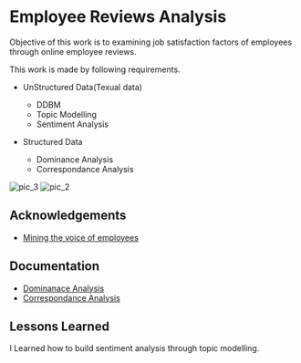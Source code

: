 
# Employee Reviews Analysis

Objective of this work is to examining job satisfaction factors of employees through online employee reviews.

This work is made by following requirements.

- UnStructured Data(Texual data)
  - DDBM
  - Topic Modelling
  - Sentiment Analysis

- Structured Data
  - Dominance Analysis
  - Correspondance Analysis

![pic_3](https://user-images.githubusercontent.com/89447019/182766413-69e9d763-c82e-4f70-8606-278de2316095.png)
![pic_2](https://user-images.githubusercontent.com/89447019/182766447-aff9010a-3288-4bf1-9a43-8298933b11c6.png)







## Acknowledgements

 - [Mining the voice of employees](https://fardapaper.ir/mohavaha/uploads/2017/11/Mining-the-voice-of-employees-A-text-mining-approach-to-identifying-and-analyzing-job-satisfaction-factors-from-online-employee-reviews.pdf)
 


## Documentation

- [Dominanace Analysis](https://dominance-analysis.github.io/dominance-analysis/)
 - [Correspondance Analysis](https://pypi.org/project/prince/)


## Lessons Learned

I Learned how to build sentiment analysis through topic modelling.
